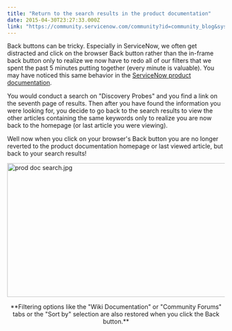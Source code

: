 ```yaml
---
title: "Return to the search results in the product documentation"
date: 2015-04-30T23:27:33.000Z
link: "https://community.servicenow.com/community?id=community_blog&sys_id=b9fce2a5dbd0dbc01dcaf3231f9619c2"
---
```

<p>Back buttons can be tricky. Especially in ServiceNow, we often get distracted and click on the browser Back button rather than the in-frame back button only to realize we now have to redo all of our filters that we spent the past 5 minutes putting together (every minute is valuable). You may have noticed this same behavior in the <a title="ki.servicenow.com/index.php?title=Main_Page#gsc.tab=0" href="http://wiki.servicenow.com/index.php?title=Main_Page#gsc.tab=0">ServiceNow product documentation</a>.</p><p></p><p>You would conduct a search on "Discovery Probes" and you find a link on the seventh page of results. Then after you have found the information you were looking for, you decide to go back to the search results to view the other articles containing the same keywords only to realize you are now back to the homepage (or last article you were viewing).</p><p></p><p>Well now when you click on your browser's Back button you are no longer reverted to the product documentation homepage or last viewed article, but back to your search results!</p><p></p><p></p><p><img   alt="prod doc search.jpg" class="image-0 jive-image" src="79af5842dbdc9fc03eb27a9e0f96197e.iix" style="height: 310px; width: 620px; display: block; margin-left: auto; margin-right: auto;"/></p><p></p><p style="text-align: center;">**Filtering options like the "Wiki Documentation" or "Community Forums" tabs or the "Sort by" selection are also restored when you click the Back button.**</p>